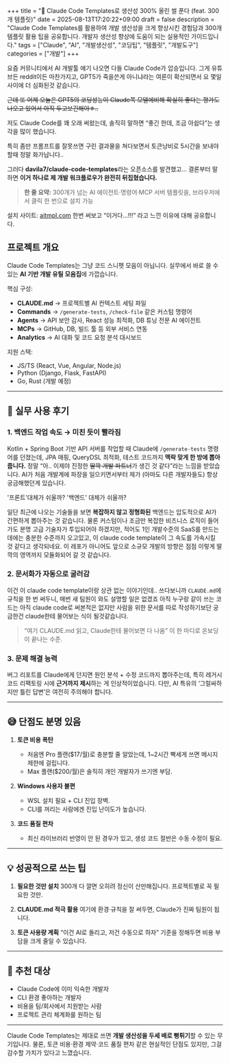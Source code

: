 +++
title = "🚀 Claude Code Templates로 생산성 300% 올린 썰 푼다 (feat. 300개 템플릿)"
date = 2025-08-13T17:20:22+09:00
draft = false
description = "Claude Code Templates를 활용하여 개발 생산성을 크게 향상시킨 경험담과 300개 템플릿 활용 팁을 공유합니다. 개발자 생산성 향상에 도움이 되는 실용적인 가이드입니다."
tags = ["Claude", "AI", "개발생산성", "코딩팁", "템플릿", "개발도구"]
categories = ["개발"]
+++




요즘 커뮤니티에서 AI 개발툴 얘기 나오면 다들 Claude Code가 압승입니다. 그게 유튜브든 reddit이든 마찬가지고, GPT5가 죽을쓴게 아니냐라는 여론이 확산되면서 요 몇일 사이에 더 심화된것 같습니다.

~~근데 또 어제 오늘은 GPT5의 코딩성능이 Claude쪽 모델에비해 확실히 좋다는 평가도 나오고 있어서 아직 두고보긴해야ㅎ..~~

저도 Claude Code를 꽤 오래 써왔는데, 솔직히 말하면 “좋긴 한데, 조금 아쉽다”는 생각을 많이 했습니다.

특히 좀만 프롬프트를 잘못쓰면 구린 결과물을 쳐다보면서 토큰낭비로 5시간을 보내야할때 정말 화가납니다..

그러다 **davila7/claude-code-templates**라는 오픈소스를 발견했고… 결론부터 말하면 **이거 하나로 제 개발 워크플로우가 완전히 뒤집혔습니다.**

> **한 줄 요약:** 300개가 넘는 AI 에이전트·명령어·MCP 서버 템플릿을, 브라우저에서 클릭 한 번으로 설치 가능

설치 사이트: [aitmpl.com](https://aitmpl.com)
한번 써보고 “이거다...!!!” 라고 느낀 이유에 대해 공유합니다.

## 프로젝트 개요

Claude Code Templates는 그냥 코드 스니펫 모음이 아닙니다. 실무에서 바로 쓸 수 있는 **AI 기반 개발 유틸 모음집**에 가깝습니다.

핵심 구성:

* **CLAUDE.md** → 프로젝트별 AI 컨텍스트 세팅 파일
* **Commands** → `/generate-tests`, `/check-file` 같은 커스텀 명령어
* **Agents** → API 보안 감사, React 성능 최적화, DB 튜닝 전문 AI 에이전트
* **MCPs** → GitHub, DB, 빌드 툴 등 외부 서비스 연동
* **Analytics** → AI 대화 및 코드 요청 분석 대시보드

지원 스택:

* JS/TS (React, Vue, Angular, Node.js)
* Python (Django, Flask, FastAPI)
* Go, Rust (개발 예정)

---

## 📌 실무 사용 후기

### 1. 백엔드 작업 속도 → 미친 듯이 빨라짐

Kotlin + Spring Boot 기반 API 서버를 작업할 때 Claude에 `/generate-tests` 명령어를 던졌는데,
JPA 매핑, QueryDSL 최적화, 테스트 코드까지 **맥락 맞게 한 방에 뽑아줍니다.**
정말 “아.. 이제야 진정한 ~~딸깍 개발 파트너~~가 생긴 것 같다”라는 느낌을 받았습니다.
AI가 처음 개발계에 파장을 일으키면서부터 제가 (아마도 다른 개발자들도) 항상 궁금해했던게 있습니다.

'프론트'대체가 쉬울까? '백엔드' 대체가 쉬울까?

일단 최근에 나오는 기술들을 보면 **복잡하지 않고 정형화된** 백엔드는 압도적으로 AI가 간편하게 뽑아주는 것 같습니다. 물론 커스텀이나 조금만 복잡한 비즈니스 로직이 들어가도 분명 고급 기술자가 투입되어야 하겠지만, 적어도 1인 개발수준의 SaaS를 만드는데에는 충분한 수준까지 오고있고, 이 claude code template이 그 속도를 가속시킬 것 같다고 생각되네요. 이 레포가 아니어도 앞으로 소규모 개발의 방향은 점점 이렇게 딸깍의 영역까지 모듈화되어 갈 것 같습니다.

### 2. 문서화가 자동으로 굴러감

이건 이 claude code template이랑 상관 없는 이야기인데.. 쓰다보니까 `CLAUDE.md`에 규칙을 한 번 써두니, 매번 새 팀원이 와도 설명할 일은 없겠죠 아직 누구랑 같이 쓰는 코드는 아직 claude code로 써본적은 없지만 사람을 위한 문서를 따로 작성하기보단 궁금한건 claude한테 물어보는 식이 될것같습니다.

> “여기 CLAUDE.md 읽고, Claude한테 물어보면 다 나옴”
> 이 한 마디로 온보딩이 끝나는 수준.

### 3. 문제 해결 능력

버그 리포트를 Claude에게 던지면 원인 분석 + 수정 코드까지 뽑아주는데,
특히 레거시 코드 리팩토링 시에 **근거까지 제시**하는 게 인상적이었습니다.
다만, AI 특유의 ‘그럴싸하지만 틀린 답변’은 여전히 주의해야 합니다.

---

## 😅 단점도 분명 있음

1. **토큰 비용 폭탄**

   * 처음엔 Pro 플랜(\$17/월)로 충분할 줄 알았는데, 1\~2시간 빡세게 쓰면 메시지 제한에 걸립니다.
   * Max 플랜(\$200/월)은 솔직히 개인 개발자가 쓰기엔 부담.

2. **Windows 사용자 불편**

   * WSL 설치 필요 + CLI 진입 장벽.
   * CLI를 꺼리는 사람에겐 진입 난이도가 높습니다.

3. **코드 품질 편차**

   * 최신 라이브러리 반영이 안 된 경우가 있고, 생성 코드 절반은 수동 수정이 필요.

---

## 💡 성공적으로 쓰는 팁

1. **필요한 것만 설치**
   300개 다 깔면 오히려 정신이 산만해집니다. 프로젝트별로 꼭 필요한 것만.

2. **CLAUDE.md 적극 활용**
   여기에 환경·규칙을 잘 써두면, Claude가 진짜 팀원이 됩니다.

3. **토큰 사용량 계획**
   “이건 AI로 돌리고, 저건 수동으로 하자” 기준을 정해두면 비용 부담을 크게 줄일 수 있습니다.

---

## 📣 추천 대상

* Claude Code에 이미 익숙한 개발자
* CLI 환경 좋아하는 개발자
* 비용을 팀/회사에서 지원받는 사람
* 프로젝트 관리 체계화를 원하는 팀

---

Claude Code Templates는 제대로 쓰면 **개발 생산성을 두세 배로 뻥튀기**할 수 있는 무기입니다.
물론, 토큰 비용·환경 제약·코드 품질 편차 같은 현실적인 단점도 있지만, 그걸 감수할 가치가 있다고 느꼈습니다.
